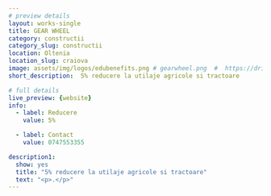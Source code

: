```yaml
---
# preview details
layout: works-single
title: GEAR WHEEL
category: constructii
category_slug: constructii
location: Oltenia
location_slug: craiova
image: assets/img/logos/edubenefits.png # gearwheel.png  #  https://drive.google.com/file/d/1gDf863kWFobXKU8kxf4bdj4qKHHI65ae/view?usp=share_link
short_description:  5% reducere la utilaje agricole si tractoare

# full details
live_preview: {website}
info:
  - label: Reducere
    value: 5%

  - label: Contact
    value: 0747553355

description1:
  show: yes
  title: "5% reducere la utilaje agricole si tractoare"
  text: "<p>.</p>"
---
```

